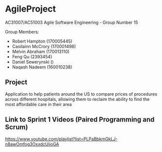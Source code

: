 # AgileProject

AC31007/AC51003 Agile Software Engineering - Group Number 15

Group Members:

* Robert Hampton (170005445)
* Caoilainn McCrory (170001498)
* Melvin Abraham (170013110)
* Feng Qu (2393454)
* Daniel Sewerynski ()
* Naqash Nadeem (160010238)

## Project
Application to help patients around the US to compare prices of
procedures across different hospitals, allowing them to reclaim the ability to find the most
affordable care in their area

## Link to Sprint 1 Videos (Paired Programming and Scrum)
https://www.youtube.com/playlist?list=PLPaBbkmGkLJ-n8awOmfog3OxxdcUiioGA
